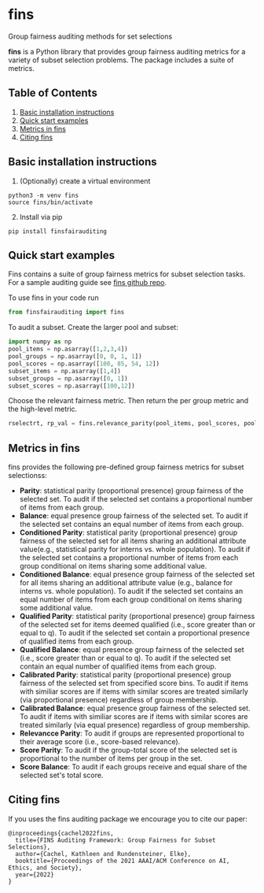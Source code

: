 # fins
Group fairness auditing methods for set selections


**fins** is a Python library that provides group fairness auditing metrics for a variety of subset selection problems. The package includes a suite of metrics. 



## Table of Contents
1. [Basic installation instructions](#basic-installation-instructions)
2. [Quick start examples](#quick-start-examples)
3. [Metrics in fins](#mettics-in-find)
4. [Citing fins](#citing-fins)



## Basic installation instructions
1. (Optionally) create a virtual environment
```
python3 -m venv fins
source fins/bin/activate
```
2. Install via pip
```
pip install finsfairauditing
```


## Quick start examples
Fins contains a suite of group fairness metrics for subset selection tasks.
For a sample auditing guide see [fins github repo](https://github.com/KCachel/fins).

To use fins in your code run

```py
from finsfairauditing import fins
```

To audit a subset. Create the larger pool and subset:

```py
import numpy as np
pool_items = np.asarray([1,2,3,4])
pool_groups = np.asarray([0, 0, 1, 1])
pool_scores = np.asarray([100, 85, 54, 12])
subset_items = np.asarray([1,4])
subset_groups = np.asarray([0, 1])
subset_scores = np.asarray([100,12])
```
Choose the relevant fairness metric. Then return the per group metric and the high-level metric.
```py
rselectrt, rp_val = fins.relevance_parity(pool_items, pool_scores, pool_groups, subset_items, subset_scores, subset_groups)
```
## Metrics in fins
fins provides the following pre-defined group fairness metrics for subset selectionss:
- **Parity**: statistical parity (proportional presence) group fairness of the selected set. To audit if the selected set contains a proportional number of items from each group.
- **Balance**: equal presence group fairness of the selected set. To audit if the selected set contains an equal number of items from each group.
- **Conditioned Parity**: statistical parity (proportional presence) group fairness of the selected set for all items sharing an additional attribute value(e.g., statistical parity for interns vs. whole population). To audit if the selected set contains a proportional number of items from each group conditional on items sharing some additional value.
- **Conditioned Balance**: equal presence group fairness of the selected set for all items sharing an additional attribute value (e.g., balance for interns vs. whole population). To audit if the selected set contains an equal number of items from each group conditional on items sharing some additional value.
- **Qualified Parity**: statistical parity (proportional presence) group fairness of the selected set for items deemed qualified (i.e., score greater than or equal to  q). To audit if the selected set contain a proportional presence of qualified items from each group.
- **Qualified Balance**: equal presence group fairness of the selected set (i.e., score greater than or equal to  q). To audit if the selected set contain an equal number of qualified items from each group.
- **Calibrated Parity**: statistical parity (proportional presence) group fairness of the selected set from specified score bins. To audit if items with similiar scores are if items with similar scores are treated similarly (via proportional presence) regardless of group membership.
- **Calibrated Balance**: equal presence group fairness of the selected set.  To audit if items with similiar scores are if items with similar scores are treated similarly (via equal presence) regardless of group membership.
- **Relevancce Parity**: To audit if groups are represented proportional to their average score (i.e., score-based relevance).
- **Score Parity**: To audit if the group-total score of the selected set is proportional to the number of items per group in the set.
- **Score Balance**: To audit if each groups receive and equal share of the selected set's total score.

## Citing fins
If you uses the fins auditing package we encourage
you to cite our paper:
```
@inproceedings{cachel2022fins,
  title={FINS Auditing Framework: Group Fairness for Subset Selections},
  author={Cachel, Kathleen and Rundensteiner, Elke},
  booktitle={Proceedings of the 2021 AAAI/ACM Conference on AI, Ethics, and Society},
  year={2022}
}
```
